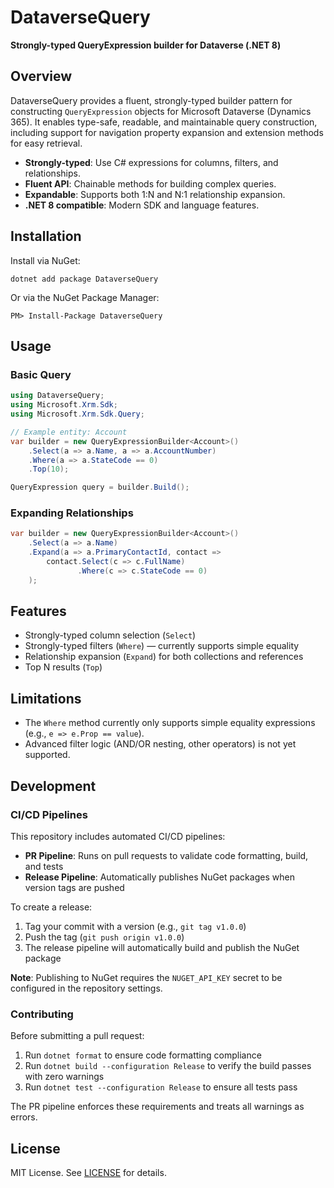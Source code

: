 # DataverseQuery

**Strongly-typed QueryExpression builder for Dataverse (.NET 8)**

## Overview

DataverseQuery provides a fluent, strongly-typed builder pattern for constructing `QueryExpression` objects for Microsoft Dataverse (Dynamics 365). It enables type-safe, readable, and maintainable query construction, including support for navigation property expansion and extension methods for easy retrieval.

- **Strongly-typed**: Use C# expressions for columns, filters, and relationships.
- **Fluent API**: Chainable methods for building complex queries.
- **Expandable**: Supports both 1:N and N:1 relationship expansion.
- **.NET 8 compatible**: Modern SDK and language features.

## Installation

Install via NuGet:

```
dotnet add package DataverseQuery
```

Or via the NuGet Package Manager:

```
PM> Install-Package DataverseQuery
```

## Usage

### Basic Query

```csharp
using DataverseQuery;
using Microsoft.Xrm.Sdk;
using Microsoft.Xrm.Sdk.Query;

// Example entity: Account
var builder = new QueryExpressionBuilder<Account>()
    .Select(a => a.Name, a => a.AccountNumber)
    .Where(a => a.StateCode == 0)
    .Top(10);

QueryExpression query = builder.Build();
```

### Expanding Relationships

```csharp
var builder = new QueryExpressionBuilder<Account>()
    .Select(a => a.Name)
    .Expand(a => a.PrimaryContactId, contact =>
        contact.Select(c => c.FullName)
               .Where(c => c.StateCode == 0)
    );
```

## Features

- Strongly-typed column selection (`Select`)
- Strongly-typed filters (`Where`) — currently supports simple equality
- Relationship expansion (`Expand`) for both collections and references
- Top N results (`Top`)

## Limitations

- The `Where` method currently only supports simple equality expressions (e.g., `e => e.Prop == value`).
- Advanced filter logic (AND/OR nesting, other operators) is not yet supported.

## Development

### CI/CD Pipelines

This repository includes automated CI/CD pipelines:

- **PR Pipeline**: Runs on pull requests to validate code formatting, build, and tests
- **Release Pipeline**: Automatically publishes NuGet packages when version tags are pushed

To create a release:
1. Tag your commit with a version (e.g., `git tag v1.0.0`)
2. Push the tag (`git push origin v1.0.0`)
3. The release pipeline will automatically build and publish the NuGet package

**Note**: Publishing to NuGet requires the `NUGET_API_KEY` secret to be configured in the repository settings.

### Contributing

Before submitting a pull request:
1. Run `dotnet format` to ensure code formatting compliance
2. Run `dotnet build --configuration Release` to verify the build passes with zero warnings
3. Run `dotnet test --configuration Release` to ensure all tests pass

The PR pipeline enforces these requirements and treats all warnings as errors.

## License

MIT License. See [LICENSE](LICENSE) for details.
